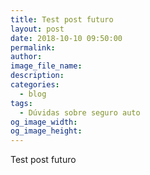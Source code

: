 ```yaml
---
title: Test post futuro
layout: post
date: 2018-10-10 09:50:00
permalink:
author:
image_file_name:
description:
categories:
  - blog
tags:
  - Dúvidas sobre seguro auto
og_image_width:
og_image_height:
---
```


Test post futuro